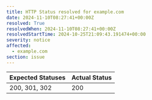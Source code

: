 ```yaml
---
title: HTTP Status resolved for example.com
date: 2024-11-10T08:27:41+00:00Z
resolved: True
resolvedWhen: 2024-11-10T08:27:41+00:00Z
resolvedStartTime: 2024-10-25T21:09:43.191474+00:00
severity: notice
affected:
  - example.com
section: issue
---
```


| Expected Statuses | Actual Status  |
|-------------------|----------------|
| 200, 301, 302 | 200 |
